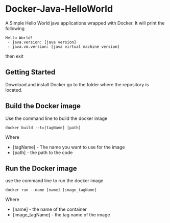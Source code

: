 # Docker-Java-HelloWorld

A Simple Hello World java applications wrapped with Docker. It will print the following
```
Hello World!
 - java.version: [java version]
 - java.vm.version: [java virtual machine version]
```
then exit

## Getting Started
Download and install Docker
go to the folder where the repository is located.

## Build the Docker image
Use the command line to build the docker image
```
docker build --t=[tagName] [path]
```
Where 
* [tagName] - The name you want to use for the image
* [path] - the path to the code

## Run the Docker image
use the command line to run the docker image
```
docker run --name [name] [image_tagName]
```
Where
* [name] - the name of the container
* [image_tagName] - the tag name of the image

